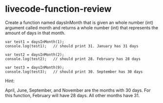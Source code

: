 # livecode-function-review

Create a function named daysInMonth that is given an whole number (int) argument called month and returns a whole number (int) that represents the amount of days in that month.

```
var test1 = daysInMonth(1);
console.log(test1);   // should print 31. January has 31 days

var test2 = daysInMonth(2);
console.log(test2);   // should print 28. February has 28 days

var test3 = daysInMonth(9);
console.log(test3);   // should print 30. September has 30 days
```

Hint:

April, June, September, and November are the months with 30 days. For this function, February will have 28 days. All other months have 31.